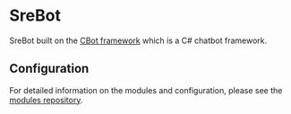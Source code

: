 # SreBot

SreBot built on the [CBot framework](https://github.com/AshleyPoole/CBot) which is a C# chatbot framework.

## Configuration

For detailed information on the modules and configuration, please see the [modules repository](https://github.com/AshleyPoole/CBot.Modules).